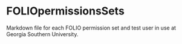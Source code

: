 # FOLIOpermissionsSets
Markdown file for each FOLIO permission set and test user in use at Georgia Southern University.
